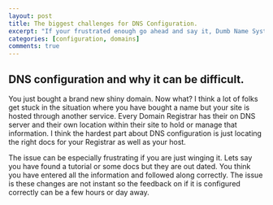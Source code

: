 ```yaml
---
layout: post
title: The biggest challenges for DNS Configuration.
excerpt: "If your frustrated enough go ahead and say it, Dumb Name System"
categories: [configuration, domains]
comments: true
---
```


## DNS configuration and why it can be difficult.
You just bought a brand new shiny domain. Now what? I think a lot of folks get stuck in the situation where you have bought a name but your site is hosted through another service. Every Domain Registrar has their on DNS server and their own location within their site to hold or manage that information. I think the hardest part about DNS configuration is just locating the right docs for your Registrar as well as your host.

The issue can be especially frustrating if you are just winging it. Lets say you have found a tutorial or some docs but they are out dated. You think you have entered all the information and followed along correctly. The issue is these changes are not instant so the feedback on if it is configured correctly can be a few hours or day away.